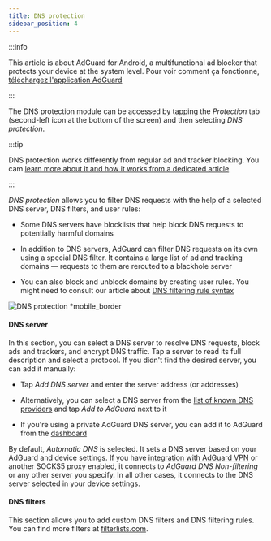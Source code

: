 ```yaml
---
title: DNS protection
sidebar_position: 4
---
```


:::info

This article is about AdGuard for Android, a multifunctional ad blocker that protects your device at the system level. Pour voir comment ça fonctionne, [téléchargez l'application AdGuard](https://agrd.io/download-kb-adblock)

:::

The DNS protection module can be accessed by tapping the _Protection_ tab (second-left icon at the bottom of the screen) and then selecting _DNS protection_.

:::tip

DNS protection works differently from regular ad and tracker blocking. You cam [learn more about it and how it works from a dedicated article](https://adguard-dns.io/kb/general/dns-filtering/#how-does-dns-filtering-work)

:::

_DNS protection_ allows you to filter DNS requests with the help of a selected DNS server, DNS filters, and user rules:

- Some DNS servers have blocklists that help block DNS requests to potentially harmful domains

- In addition to DNS servers, AdGuard can filter DNS requests on its own using a special DNS filter. It contains a large list of ad and tracking domains — requests to them are rerouted to a blackhole server

- You can also block and unblock domains by creating user rules. You might need to consult our article about [DNS filtering rule syntax](https://adguard-dns.io/kb/general/dns-filtering-syntax/)

![DNS protection \*mobile\_border](https://cdn.adtidy.org/blog/new/u8qtxdns_protection.png)

#### DNS server

In this section, you can select a DNS server to resolve DNS requests, block ads and trackers, and encrypt DNS traffic. Tap a server to read its full description and select a protocol. If you didn't find the desired server, you can add it manually:

- Tap _Add DNS server_ and enter the server address (or addresses)

- Alternatively, you can select a DNS server from the [list of known DNS providers](https://adguard-dns.io/kb/general/dns-providers/) and tap _Add to AdGuard_ next to it

- If you're using a private AdGuard DNS server, you can add it to AdGuard from the [dashboard](https://adguard-dns.io/dashboard/)

By default, _Automatic DNS_ is selected. It sets a DNS server based on your AdGuard and device settings. If you have [integration with AdGuard VPN](/adguard-for-android/features/integration-with-vpn) or another SOCKS5 proxy enabled, it connects to _AdGuard DNS Non-filtering_ or any other server you specify. In all other cases, it connects to the DNS server selected in your device settings.

#### DNS filters

This section allows you to add custom DNS filters and DNS filtering rules. You can find more filters at [filterlists.com](https://filterlists.com/).

